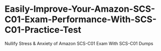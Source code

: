 # Easily-Improve-Your-Amazon-SCS-C01-Exam-Performance-With-SCS-C01-Practice-Test
Nullify Stress &amp; Anxiety of Amazon SCS-C01 Exam With SCS-C01 Dumps
